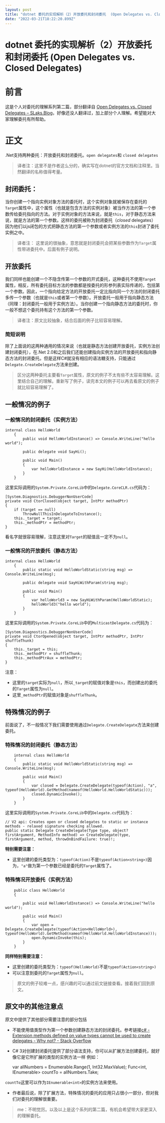 ```yaml
---
layout: post
title: "dotnet 委托的实现解析（2）开放委托和封闭委托  (Open Delegates vs. Closed Delegates)"
date: "2022-03-21T18:22:20.899Z"
---
```

dotnet 委托的实现解析（2）开放委托和封闭委托 (Open Delegates vs. Closed Delegates)
================================================================

前言
==

这是个人对委托的理解系列第二篇，部分翻译自 [Open Delegates vs. Closed Delegates – SLaks.Blog](https://blog.slaks.net/2011/06/open-delegates-vs-closed-delegates.html)，好像还没人翻译过，加上部分个人理解。希望能对大家理解委托有所帮助。

正文
==

.Net支持两种委托：开放委托和封闭委托。`open delegates`和 `closed delegates`

> 译者注：这里不是作者这么分的，确实写在dotnet的官方文档和注释里。当然翻译的名称值得考量。

封闭委托：
-----

当你创建一个指向实例对象方法的委托时，这个实例对象就被保存在委托的`Target`属性中，这个属性（也就是包含方法的实例对象）被当作方法的第一个参数传给委托指向的方法。对于实例对象的方法来说，就是`this`，对于静态方法来说，就是方法的第一个参数。这样的委托被称为封闭委托（_closed_ delegates）因为他们以js闭包的方式把静态方法的第一个参数或者实例方法的`this`封进了委托实例之中。

> 译者注： 这里说的很抽象，意思就是封闭委托会把某些参数作为`Target`属性带进委托中。后面有例子说明。

开放委托
----

我们同样也能创建一个不隐含传第一个参数的开式委托，这种委托不使用`Target`属性，相反，所有委托目标方法的参数都是按委托的形参列表实际传递的，包括第一个参数。因此，一个指向给定方法的开放委托一定比指向同一个方法的封闭委托多传一个参数（也就是`this`或者第一个参数）。开放委托一般用于指向静态方法（同理：封闭委托一般用于实例方法）。当你创建一个指向静态方法的委托时，你一般不想这个委托持有这个方法的第一个参数。

> 译者注：原文比较抽象，结合后面的例子比较容易理解。

### 简短说明

除了上面说的这两种通用的情况来说（也就是静态方法创建开放委托，实例方法创建封闭委托），在.Net 2.0和之后我们还能创建指向实例方法的开放委托和指向静态方法的封闭委托。但是这样C#就没有相应的语法糖支持，只能通过`Delegate.CreateDelegate`方法来创建。

> 区分这两种委托主要看`Target`属性，原文的例子不太有些不太容易理解。这里结合自己的理解。重新写了例子，读完本文的例子可以再去看原文的例子就比较容易理解了。

一般情况的例子
-------

### 一般情况的封闭委托（实例方法）

    
    internal class HelloWorld
        {
            public void HelloWorldInstance() => Console.WriteLine("hello world");
    
            public delegate void SayHi();
    
            public void Main()
            {
                var helloWorldInstance = new SayHi(HelloWorldInstance);
            }
        }
    

这里实际调用的`System.Private.CoreLib`中的`Delegate.CoreCLR.cs`代码为：

    
    [System.Diagnostics.DebuggerNonUserCode]
    private void CtorClosed(object target, IntPtr methodPtr)
    {
        if (target == null)
            ThrowNullThisInDelegateToInstance();
        this._target = target;
        this._methodPtr = methodPtr;
    }
    

看名字就很容易理解，注意这里对`Target`的赋值且一定不为`null`。

### 一般情况的开放委托（静态方法）

    
    internal class HelloWorld
        {
            public static void HelloWorldStatic(string msg) => Console.WriteLine(msg);
    
            public delegate void SayHiWithParam(string msg);
    
            public void Main()
            {
                var helloWorld3 = new SayHiWithParam(HelloWorldStatic);
                helloWorld3("hello world");
            }
        }
    

这里实际调用的`System.Private.CoreLib`中的`MulticastDelegate.cs`代码为：

    [System.Diagnostics.DebuggerNonUserCode]
    private void CtorOpened(object target, IntPtr methodPtr, IntPtr shuffleThunk)
    {
        this._target = this;
        this._methodPtr = shuffleThunk;
        this._methodPtrAux = methodPtr;
    }
    

注意：

*   这里的`target`实际为`null`，所以`_target`的赋值对象是`this`，而创建出的委托的`Target`属性为`null`。
*   这里`_methodPtr`的赋值对象是`shuffleThunk`。

特殊情况的例子
-------

前面说了，不一般情况下我们需要使用通过`Delegate.CreateDelegate`方法来创建委托。

### 特殊情况的封闭委托（静态方法）

        internal class HelloWorld
        {
            public static void HelloWorldStatic(string msg) => Console.WriteLine(msg);
    
            public void Main()
            {
                var closed = Delegate.CreateDelegate(typeof(Action), "a", typeof(HelloWorld).GetMethod(nameof(HelloWorld.HelloWorldStatic)));
                closed.DynamicInvoke();
            }
        }
    

这里实际调用的`System.Private.CoreLib`中的`Delegate.cs`代码为：

    // V2 api: Creates open or closed delegates to static or instance methods - relaxed signature checking allowed.
    public static Delegate CreateDelegate(Type type, object? firstArgument, MethodInfo method) => CreateDelegate(type, firstArgument, method, throwOnBindFailure: true)!;
    

**特别需要注意：**

*   这里创建的委托类型为：`typeof(Action)`不是`typeof(Action<string>)`因为，`"a"`做为第一个参数已经是委托的`Target`属性了。

### 特殊情况开放委托（实例方法）

        public class HelloWorld
        {
    
            public void HelloWorldInstance() => Console.WriteLine("hello world");
    
            public void Main()
            {
                var open = Delegate.CreateDelegate(typeof(Action<HelloWorld>), typeof(HelloWorld).GetMethod(nameof(HelloWorld.HelloWorldInstance)));
                open.DynamicInvoke(this);
            }
        }
    

**同样特别需要注意：**

*   这里创建的委托类型为：`typeof(HelloWorld)`不是`typeof(Action<string>)`
*   可以注意到委托的`Target`属性为`null`。

> 原文的例子较难一点，感兴趣的可以通过前文链接查看。接着我们回到原文。

原文中的其他注意点
---------

原文中提供了其他部分需要注意的部分包括

*   不能使用值类型作为第一个参数创建静态方法的封闭委托。参考链接[c# - Extension methods defined on value types cannot be used to create delegates - Why not? - Stack Overflow](https://stackoverflow.com/questions/1016033/extension-methods-defined-on-value-types-cannot-be-used-to-create-delegates-wh)
*   C# 3对创建封闭委托提供了部分语法支持，你可以从扩展方法创建委托，就好像它是它所扩展的类型的实例方法一样 例如：

    var allNumbers = Enumerable.Range(1, Int32.MaxValue);
    Func<int, IEnumerable<int>> countTo = allNumbers.Take;
    

`countTo`这里可以作为`IEnumerable<int>`的实例方法来使用。

*   作者最后说，除了扩展方法，特殊情况的委托的应用只占很小一部分，但对我们对委托的理解很重要。

> me：不明觉厉。以及以上是这个系列的第二篇，有机会希望带大家更深入的理解委托。
